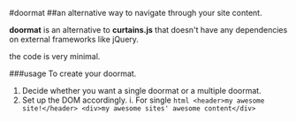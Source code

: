#doormat
##an alternative way to navigate through your site content.

__doormat__ is an alternative to __curtains.js__ that doesn't have any dependencies on external frameworks like jQuery.

the code is very minimal.

###usage
To create your doormat.

1. Decide whether you want a single doormat or a multiple doormat.
2. Set up the DOM accordingly.
	i. For single
		```html
			<header>my awesome site!</header>
			<div>my awesome sites' awesome content</div>
		```